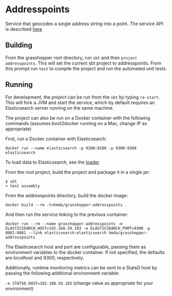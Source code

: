 # Addresspoints

Service that geocodes a single address string into a point. 
The service API is described [here](../docs/point_api_spec.md)


## Building

From the grasshopper root directory, run `sbt` and then `project addresspoints`. This will set the current sbt project to addresspoints.
From this prompt run `test` to compile the project and run the automated unit tests.

## Running

For development, the project can be run from the `sbt` by typing `re-start`. This will fork a JVM and start the service, which by default requires an Elasticsearch server running on the same machine. 

The project can also be run on a Docker container with the following commands (assumes boot2docker running on a Mac, change IP as appropriate)

First, run a Docker container with Elasticsearch:

`docker run --name elasticsearch -p 9200:9200 -p 9300:9300 elasticsearch`

To load data to Elasticsearch, see the [loader](https://github.com/cfpb/grasshopper-loader)

From the root project, build the project and package it in a single jar:

```
$ sbt
> test assembly
````

From the addresspoints directory, build the docker image:

`docker build --rm -t=hmda/grasshopper-addresspoints .`

And then run the service linking to the previous container:

`docker run --rm --name grasshopper-addresspoints -e ELASTICSEARCH_HOST=192.168.59.103 -e ELASTICSEARCH_PORT=9300 -p 8081:8081 --link elasticsearch:elasticsearch hmda/grasshopper-addresspoints`

The Elasticsearch host and port are configurable, passing them as environment variables to the docker container. If not specified, the defaults are _localhost_ and _9300_, respectively.

Additionally, runtime monitoring metrics can be sent to a StatsD host by passing the following additional environment variable:

`-e STATSD_HOST=192.168.59.103` (change value as appropriate for your environment)

